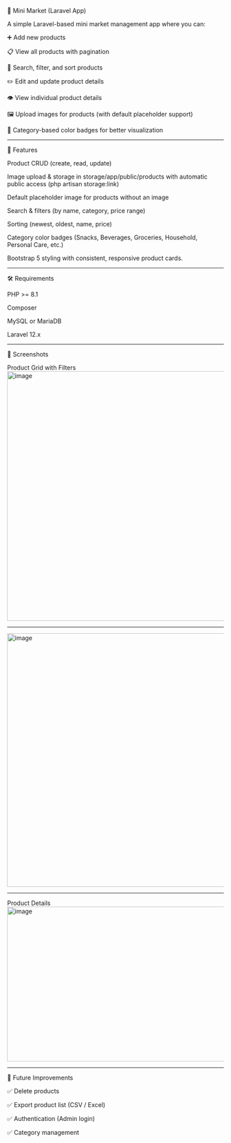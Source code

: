 🛒 Mini Market (Laravel App)

A simple Laravel-based mini market management app where you can:

➕ Add new products

📋 View all products with pagination

🔎 Search, filter, and sort products

✏️ Edit and update product details

👁 View individual product details

🖼 Upload images for products (with default placeholder support)

🎨 Category-based color badges for better visualization
<hr>

🚀 Features

Product CRUD (create, read, update)

Image upload & storage in storage/app/public/products with automatic public access (php artisan storage:link)

Default placeholder image for products without an image

Search & filters (by name, category, price range)

Sorting (newest, oldest, name, price)

Category color badges (Snacks, Beverages, Groceries, Household, Personal Care, etc.)

Bootstrap 5 styling with consistent, responsive product cards.
<hr>

🛠 Requirements

PHP >= 8.1

Composer

MySQL or MariaDB

Laravel 12.x
<hr>

🎨 Screenshots

Product Grid with Filters
<img width="683" height="579" alt="image" src="https://github.com/user-attachments/assets/9f1a5569-cbfb-47e9-a3c2-0444b0277a34" />
<hr>
<img width="671" height="588" alt="image" src="https://github.com/user-attachments/assets/c6a58f5f-9719-4617-9a57-c2ff4df9bf48" />
<hr>
Product Details
<img width="1074" height="359" alt="image" src="https://github.com/user-attachments/assets/f3170f0e-fa77-4b5d-aaa0-5fc87a8b659d" />

<hr>
📝 Future Improvements

✅ Delete products

✅ Export product list (CSV / Excel)

✅ Authentication (Admin login)

✅ Category management

